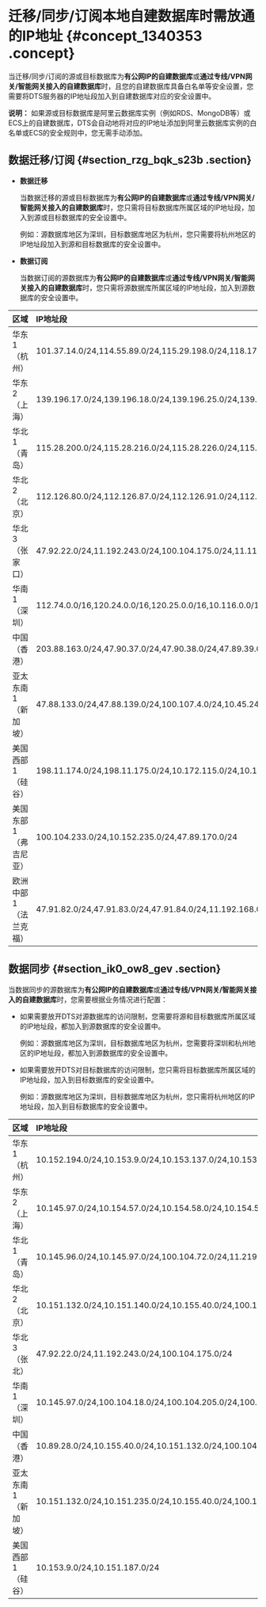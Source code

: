 # 迁移/同步/订阅本地自建数据库时需放通的IP地址 {#concept_1340353 .concept}

当迁移/同步/订阅的源或目标数据库为**有公网IP的自建数据库**或**通过专线/VPN网关/智能网关接入的自建数据库**时，且您的自建数据库具备白名单等安全设置，您需要将DTS服务器的IP地址段加入到自建数据库对应的安全设置中。

**说明：** 如果源或目标数据库是阿里云数据库实例（例如RDS、MongoDB等）或ECS上的自建数据库，DTS会自动地将对应的IP地址添加到阿里云数据库实例的白名单或ECS的安全规则中，您无需手动添加。

## 数据迁移/订阅 {#section_rzg_bqk_s23b .section}

-   **数据迁移** 

    当数据迁移的源或目标数据库为**有公网IP的自建数据库**或**通过专线/VPN网关/智能网关接入的自建数据库**时，您只需将目标数据库所属区域的IP地址段，加入到源或目标数据库的安全设置中。

    例如：源数据库地区为深圳，目标数据库地区为杭州，您只需要将杭州地区的IP地址段加入到源和目标数据库的安全设置中。

-   **数据订阅** 

    当数据订阅的源数据库为**有公网IP的自建数据库**或**通过专线/VPN网关/智能网关接入的自建数据库**时，您只需将源数据库所属区域的IP地址段，加入到源数据库的安全设置中。


|区域|IP地址段|
|:-|:----|
|华东1（杭州）|101.37.14.0/24,114.55.89.0/24,115.29.198.0/24,118.178.120.0/24,118.178.121.0/24,120.26.106.0/24,120.26.116.0/24,120.26.117.0/24,120.26.118.0/24,120.55.192.0/24,120.55.193.0/24,120.55.194.0/24,120.55.241.0/24,121.40.125.0/24,121.196.246.0/24,10.25.87.0/24,10.27.68.0/24,10.27.69.0/24,10.28.141.0/24,10.28.143.0/24,10.46.74.0/24,10.46.75.0/24,10.46.77.0/24,10.47.49.0/24,10.47.50.0/24,10.47.163.0/24,10.51.4.0/24,10.51.5.0/24,10.165.13.0/24,10.171.253.0/24,10.252.83.0/24,100.104.52.0/24,101.37.12.0/24,101.37.13.0/24,101.37.15.0/24,10.241.104.0/24,10.28.140.0/24,101.37.25.0/24,47.96.39.0/24,118.31.184.0/24,118.31.165.0/24,118.31.246.0/24,10.80.113.0/24,10.80.67.0/24,10.31.121.0/24,10.80.62.0/24,10.80.221.0/24,120.55.12.0/24,10.135.204.0/24,10.81.87.0/24,10.81.88.0/24,47.97.7.0/24,10.81.54.104,10.81.178.51,47.97.27.142,47.97.73.210,10.81.64.74,10.46.228.166,10.46.228.110,10.46.224.18,10.46.224.71,10.81.46.23,121.43.162.118,121.43.185.141,121.196.211.16,114.55.125.94,121.43.179.168,121.43.174.187|
|华东2（上海）|139.196.17.0/24,139.196.18.0/24,139.196.25.0/24,139.196.27.0/24,139.196.154.0/24,139.196.116.0/24,139.196.254.0/24,10.24.169.0/24,10.47.80.0/24,10.47.10.0/24,10.174.66.0/24,10.174.116.0/24,10.174.120.0/24,10.174.121.0/24,10.174.150.0/24,100.104.205.0/24,139.196.166.0/24,10.27.142.0/24,10.27.146.0/24,10.27.145.0/24,106.14.46.0/24,106.14.37.0/24,106.14.36.0/24,106.15.250.0/24,101.132.248.0/24,47.100.95.0/24,10.81.129.0/24,10.31.207.0/24,10.81.130.0/24,106.15.73.0/24,106.15.75.0/24,47.100.137.0/24,10.30.232.0/24,10.30.233.0/24,10.30.234.0/24,10.30.235.0/24,106.14.177.89,106.14.178.118,139.196.138.36,106.14.4.132,139.196.92.27,139.196.143.11,10.81.204.0/24|
|华北1（青岛）|115.28.200.0/24,115.28.216.0/24,115.28.226.0/24,115.28.247.0/24,118.190.133.0/24,120.27.53.0/24,10.31.69.0/24,10.144.88.0/24,10.144.153.0/24,10.161.39.0/24,10.161.59.0/24,10.252.29.0/24,100.104.72.0/24|
|华北2（北京）|112.126.80.0/24,112.126.87.0/24,112.126.91.0/24,112.126.92.0/24,123.56.108.0/24,123.56.120.0/24,123.56.137.0/24,123.56.148.0/24,123.56.164.0/24,123.57.48.0/24,182.92.153.0/24,182.92.186.0/24,10.51.50.0/24,10.51.119.0/24,10.51.120.0/24,10.170.194.0/24,10.170.196.0/24,10.170.232.0/24,10.170.237.0/24,10.170.247.0/24,10.171.15.0/24,10.171.117.0/24,10.172.244.0/24,100.104.183.0/24,101.200.174.0/24,101.200.160.0/24,101.200.176.0/24,10.51.82.0/24,10.44.137.0/24,10.44.141.0/24,47.94.36.0/24,47.94.47.0/24,10.31.155.0/24,10.31.144.0/24,10.26.26.0/24,10.26.27.0/24,101.201.214.0/24,101.201.82.0/24,123.56.182.0/24,10.24.188.0/24,101.201.105.0/24,182.92.132.0/24,60.205.157.0/24,10.24.191.0/24,10.24.189.0/24,10.26.168.0/24,101.201.107.0/24,60.205.164.0/24,60.205.165.0/24,59.110.4.0/24,10.24.192.0/24,10.26.66.0/24,10.26.101.0/24,59.110.17.0/24,123.56.186.0/24,60.205.146.0/24,10.27.33.0/24,10.26.171.0/24,10.24.193.0/24,59.110.37.0/24,59.110.19.0/24,60.205.112.0/24,60.205.243.0/24,10.26.164.0/24,10.26.166.0/24,10.26.167.0/24,101.201.108.0/24,59.110.38.0/24,60.205.197.0/24,60.205.166.0/24,10.24.195.0/24,10.26.162.0/24,10.26.161.0/24,10.26.68.0/24,10.26.100.0/24|
|华北3（张家口）|47.92.22.0/24,11.192.243.0/24,100.104.175.0/24,11.112.227.0/24|
|华南1（深圳）|112.74.0.0/16,120.24.0.0/16,120.25.0.0/16,10.116.0.0/16,10.169.0.0/16,10.170.40.0/24,10.170.43.0/24,100.104.205.0/24,10.44.0.0/16,10.24.0.0/16|
|中国（香港）|203.88.163.0/24,47.90.37.0/24,47.90.38.0/24,47.89.39.0/24,10.26.5.0/24,10.47.47.0/24,10.175.251.0/24,10.175.254.0/24,10.175.255.0/24,100.104.233.0/24,47.52.25.202,47.91.228.249,47.52.166.98,10.28.201.197,10.28.185.63,10.28.201.14|
|亚太东南 1（新加坡）|47.88.133.0/24,47.88.139.0/24,100.107.4.0/24,10.45.241.0/24,10.45.244.0/24,10.45.245.0/24,100.104.188.0/24|
|美国西部 1（硅谷）|198.11.174.0/24,198.11.175.0/24,10.172.115.0/24,10.172.117.0/24,10.172.119.0/24,100.104.175.0/24,47.89.244.175|
|美国东部 1（弗吉尼亚）|100.104.233.0/24,10.152.235.0/24,47.89.170.0/24|
|欧洲中部 1（法兰克福）|47.91.82.0/24,47.91.83.0/24,47.91.84.0/24,11.192.168.0/24,11.192.169.0/24,11.192.170.0/24,100.104.5.0/24|

## 数据同步 {#section_ik0_ow8_gev .section}

当数据同步的源数据库为**有公网IP的自建数据库**或**通过专线/VPN网关/智能网关接入的自建数据库**时，您需要根据业务情况进行配置：

-   如果需要放开DTS对源数据库的访问限制，您需要将源和目标数据库所属区域的IP地址段，都加入到源数据库的安全设置中。

    例如：源数据库地区为深圳，目标数据库地区为杭州，您需要将深圳和杭州地区的IP地址段，都加入到源数据库的安全设置中。

-   如果需要放开DTS对目标数据库的访问限制，您只需将目标数据库所属区域的IP地址段，加入到目标数据库的安全设置中。

    例如：源数据库地区为深圳，目标数据库地区为杭州，您只需将杭州地区的IP地址段，加入到目标数据库的安全设置中。


|区域|IP地址段|
|:-|:----|
|华东1（杭州）|10.152.194.0/24,10.153.9.0/24,10.153.137.0/24,10.153.138.0/24,100.104.52.0/24,10.153.172.0/24,10.145.97.0/24,10.151.12.84|
|华东2（上海）|10.145.97.0/24,10.154.57.0/24,10.154.58.0/24,10.154.59.0/24,100.104.205.0/24,100.104.175.0/24|
|华北1（青岛）|10.145.96.0/24,10.145.97.0/24,100.104.72.0/24,11.219.10.0/24|
|华北2（北京）|10.151.132.0/24,10.151.140.0/24,10.155.40.0/24,100.104.183.0/24,10.151.143.0/24,10.151.193.0/24|
|华北3（张北）|47.92.22.0/24,11.192.243.0/24,100.104.175.0/24|
|华南1（深圳）|10.145.97.0/24,100.104.18.0/24,100.104.205.0/24,100.104.72.0/24|
|中国（香港）|10.89.28.0/24,10.155.40.0/24,10.151.132.0/24,100.104.233.0/24|
|亚太东南 1 （新加坡）|10.151.132.0/24,10.151.235.0/24,10.155.40.0/24,100.104.188.0/24|
|美国西部 1 （硅谷）|10.153.9.0/24,10.151.187.0/24|

